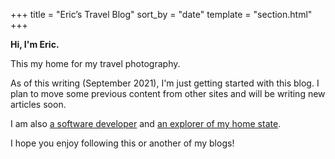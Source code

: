 +++
title = "Eric’s Travel Blog"
sort_by = "date"
template = "section.html"
+++

**Hi, I'm Eric.**

This my home for my travel photography.

As of this writing (September 2021), I'm just getting started with this blog. I plan to move some previous content from other sites and will be writing new articles soon.

I am also [a software developer](https://ericscouten.dev) and [an explorer of my home state](https://146parks.blog).

I hope you enjoy following this or another of my blogs!
